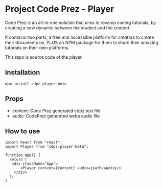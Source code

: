 # Project Code Prez - Player
Code Prez is an all-in-one solution that aims to revamp coding tutorials, by creating a new dynamic between the student and the content.

It contains two parts,  a free and accessible platform for creators to create their documents on, PLUS an NPM package for them to share their amazing tutorials on their own platforms.

This repo is source code of the player.

## Installation
````
npm install cdpz-player-beta 
````

## Props
- content: Code Prez generated cdpz text file
- audio: CodePrez generated weba audio file
  
## How to use
```
import React from "react";
import Player from "cdpz-player-beta";

function App() {
  return (
   <div className="App">
       <Player content={content} audio={path/audio}/>
    </div>
  );
}

```



